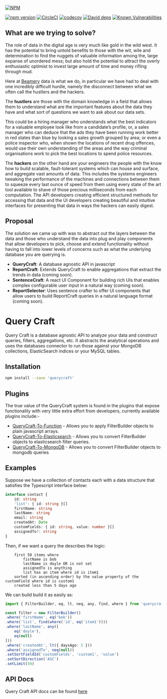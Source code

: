 [![NPM](https://nodei.co/npm/querycraft.png)](https://npmjs.org/package/querycraft)

[![npm version](https://badge.fury.io/js/querycraft.svg)](https://badge.fury.io/js/querycraft)
[![CircleCI](https://circleci.com/gh/BeameryHQ/QueryCraft.svg?style=shield)](https://circleci.com/gh/BeameryHQ/QueryCraft)
[![codecov](https://codecov.io/gh/BeameryHQ/QueryCraft/branch/master/graph/badge.svg)](https://codecov.io/gh/BeameryHQ/QueryCraft)
[![David deps](https://david-dm.org/BeameryHQ/QueryCraft.svg)](https://david-dm.org/BeameryHQ/QueryCraft)
[![Known Vulnerabilities](https://snyk.io/test/github/beameryhq/querycraft/badge.svg)](https://snyk.io/test/github/beameryhq/querycraft)

## What are we trying to solve?
The role of data in the digital age is very much like gold in the wild west. It has the potential to bring untold benefits to those with the wit, wile and determination to find the nuggets of valuable information among the, large expanse of unordered mess; but also hold the potential to attract the overly enthusiastic optimist to invest large amount of time and money rifling through mud.

Here at [Beamery](http://beamery.com) data is what we do, in particular we have had to deal with one incredibly difficult hurdle, namely the disconnect between what we often call the hustlers and the hackers.

The **hustlers** are those with the domain knowledge in a field that allows them to understand what are the important features about the data they have and what sort of questions we want to ask about our data sets.

This could be a hiring manager who understands what the best indicators for a valuable employee look like from a candidate’s profile; or, a sales manager who can deduce that the ads they have been running work better in red states than blue by looking a sales growth grouped by area; or even a police inspector who, when shown the locations of recent drug offences, would use their own understanding of the areas and the way criminal organisations work to pick the best locations to spend police resources.

The **hackers** on the other hand are your engineers the people with the know how to build scalable, fault-tolerant systems which can house and surface, and aggregate vast amounts of data. This includes the systems engineers tweaking the performance of the machines and connections between them to squeeze every last ounce of speed from them using every state of the art tool available to shave of those precious milliseconds from each computation. The API developers creating efficient structured methods for accessing that data and the UI developers creating beautiful and intuitive interfaces for presenting that data in ways the hackers can easily digest.

## Proposal

The solution we came up with was to abstract out the layers between the data and those who understand the data into plug and play components that allow developers to pick, choose and extend functionality without having to fall into lower levels of concerns such as what the underlying database you are querying is.

 - **QueryCraft**: A database agnostic API in javascript
 - **ReportCraft**: Extends QueryCraft to enable aggregations that extract the trends in data (coming soon).
 - **SentenceCraft**: A react UI Component for building rich UIs that enables complex configurable user input in a natural way (coming soon).
 - **ReportSelector**: Uses sentence crafter to offer UI components that allow users to  build ReportCraft queries in a natural language format (coming soon).

# Query Craft

Query Craft is a database agnostic API to analyze your data and construct queries, filters, aggregations, etc. It abstracts the analytical operations and uses the databases connector to run those against your MongoDB collections, ElasticSearch indices or your MySQL tables.


## Installation

```sh
npm install --save 'querycraft'
```

## Plugins

The true value of the QueryCraft system is found in the plugins that expose functionality with very little extra effort from developers, currently available plugins include:-

 - [QueryCraft-To-Function](https://github.com/BeameryHQ/QueryCraft-To-Function) - Allows you to apply FilterBuilder objects to plain javascript arrays.
 - [QueryCraft-To-Elasticsearch](https://github.com/BeameryHQ/QueryCraft-To-Elasticsearch) - Allows you to convert FilterBuilder objects to elasticsearch filter queries.
 - [QueryCraft-To-MongoDB](https://github.com/BeameryHQ/QueryCraft-To-MongoDB) - Allows you to convert FilterBuilder objects to mongodb queries

## Examples

Suppose we have a collection of contacts each with a data structure that satisfies the Typescript interface below:
```ts
interface contact {
    id: string
    'list': { id: string }[]
    firstName: string
    lastName: string
    email: string
    createdAt: Date
    customFields: { id: string, value: number }[]
    assignedTo?: string
}
```

Then, if we want a query the describes the logic:

```text
    first 50 items where
        fistName is bob
        lastName is doyle OR is not set
        assignedTo is anything
        list has an item where id is item1
    sorted (in ascending order) by the value property of the customField where id is custom1
    created less than 5 days ago
```

We can build build it as easily as:

```ts
import { FilterBuilder, eq, lt, neq, any, find, where } from 'querycraft'

const filter = new FilterBuilder()
.where('firstName', eq('bob'))
.where('list', find(where('id', eq('item1'))))
.where('lastName', any([
    eq('doyle'),
    eq(null)
]))
.where('createdAt', lt({ daysAgo: 5 }))
.where('assignedTo', neq(null))
.setSortFieldId('customFields', 'custom1', 'value')
.setSortDirection('ASC')
.setLimit(50)
```

## API Docs

Query Craft API docs can be found [here](https://beameryhq.github.io/QueryCraft)
